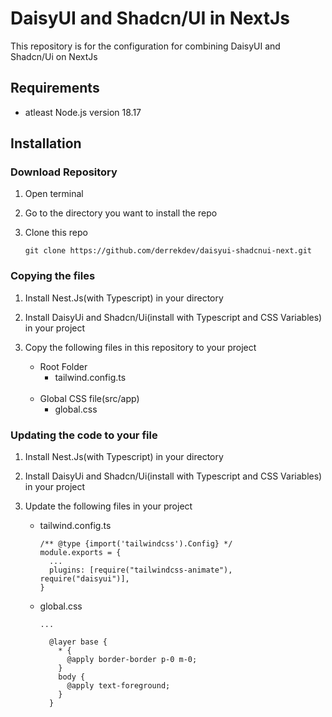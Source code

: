 # DaisyUI and Shadcn/UI in NextJs

This repository is for the configuration for combining DaisyUI and Shadcn/Ui on NextJs

## Requirements
- atleast Node.js version 18.17

## Installation

### Download Repository

1. Open terminal

2. Go to the directory you want to install the repo

3. Clone this repo
    ```
    git clone https://github.com/derrekdev/daisyui-shadcnui-next.git
    ```

### Copying the files

1. Install Nest.Js(with Typescript) in your directory
   
3. Install DaisyUi and Shadcn/Ui(install with Typescript and CSS Variables) in your project
   
5. Copy the following files in this repository to your project
   - Root Folder
     - tailwind.config.ts

   <br />
   
   - Global CSS file(src/app)
     - global.css

### Updating the code to your file

1. Install Nest.Js(with Typescript) in your directory
   
2. Install DaisyUi and Shadcn/Ui(install with Typescript and CSS Variables) in your project

3. Update the following files in your project
    - tailwind.config.ts
       ```
       /** @type {import('tailwindcss').Config} */
       module.exports = {
         ...
         plugins: [require("tailwindcss-animate"), require("daisyui")],
       }
       ```
  
    - global.css
      ```
      ...
      
        @layer base {
          * {
            @apply border-border p-0 m-0;
          }
          body {
            @apply text-foreground;
          }
        }
      ```
